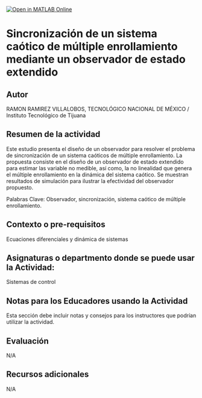 [![Open in MATLAB Online](https://www.mathworks.com/images/responsive/global/open-in-matlab-online.svg)](https://matlab.mathworks.com/open/github/v1?repo=Ramon-RV/CursoMatlab2024)

# Sincronización de un sistema caótico de múltiple enrollamiento mediante un observador de estado extendido

## Autor
RAMON RAMIREZ VILLALOBOS, TECNOLÓGICO NACIONAL DE MÉXICO / Instituto Tecnológico de Tijuana

## Resumen de la actividad
Este estudio presenta el diseño de un observador para resolver el problema de sincronización de un sistema caóticos de múltiple enrollamiento. La propuesta consiste en el diseño de un observador de estado extendido para estimar las variable no medible, así como, la no linealidad que genera el múltiple enrollamiento en la dinámica del sistema caótico. Se muestran resultados de simulación para ilustrar la efectividad del observador propuesto.

Palabras Clave: Observador, sincronización, sistema caótico de múltiple enrollamiento.

## Contexto o pre-requisitos
Ecuaciones diferenciales y dinámica de sistemas

## Asignaturas o departmento donde se puede usar la Actividad:
Sistemas de control

## Notas para los Educadores usando la Actividad
Esta sección debe incluir notas y consejos para los instructores que podrían utilizar la actividad.

## Evaluación
N/A

## Recursos adicionales
N/A
